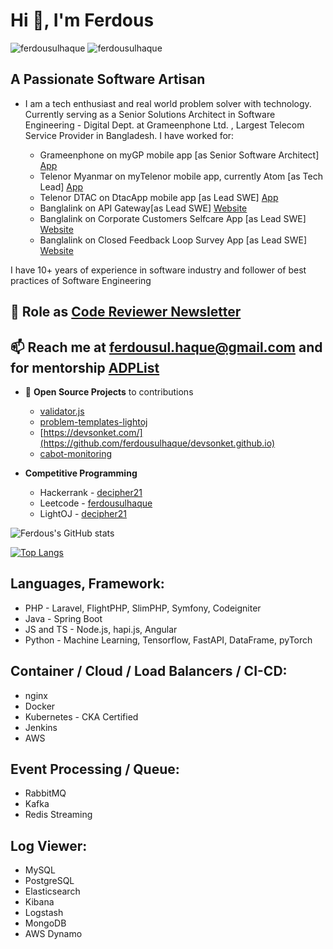 <h1 align="left">Hi 👋, I'm Ferdous</h1>
<span align="right"><img src="https://komarev.com/ghpvc/?username=ferdousulhaque&label=Profile%20views&color=0e75b6&style=flat" alt="ferdousulhaque" /> <img src="https://img.shields.io/badge/dynamic/json?style=flat&labelColor=black&color=%23ffa116&label=Solved&query=solved&url=https%3A%2F%2Fleetcode-badge.vercel.app%2Fapi%2Fusers%2Fferdousulhaque&logo=leetcode&logoColor=yellow" alt="ferdousulhaque" /></span>

## A Passionate Software Artisan

- I am a tech enthusiast and real world problem solver with technology. Currently serving as a Senior Solutions Architect in Software Engineering - Digital Dept. at Grameenphone Ltd. , Largest Telecom Service Provider in Bangladesh. I have worked for:

    - Grameenphone on myGP mobile app [as Senior Software Architect] [App](https://apps.apple.com/sb/app/mygp-bangladesh/id1128691313)
    - Telenor Myanmar on myTelenor mobile app, currently Atom [as Tech Lead] [App](https://apps.apple.com/rs/app/atom-store-myanmar/id1635954563)
    - Telenor DTAC on DtacApp mobile app [as Lead SWE] [App](https://apps.apple.com/us/app/dtac/id366758142)
    - Banglalink on API Gateway[as Lead SWE] [Website](https://openapi.banglalink.net)
    - Banglalink on Corporate Customers Selfcare App [as Lead SWE] [Website](https://corporatecare.banglalink.net)
    - Banglalink on Closed Feedback Loop Survey App [as Lead SWE] [Website](https://cfl.banglalink.net)

I have 10+ years of experience in software industry and follower of best practices of Software Engineering

## 📝 Role as [**Code Reviewer Newsletter**](https://www.linkedin.com/newsletters/7203253648687067136/)
## 📫 Reach me at **ferdousul.haque@gmail.com** and for mentorship [**ADPList**](https://adplist.org/mentors/ferdousul-haque)

- 🔭 **Open Source Projects** to contributions

    - [validator.js](https://github.com/validatorjs/validator.js)
    - [problem-templates-lightoj](https://github.com/ferdousulhaque/problem-templates-lightoj)
    - [https://devsonket.com/](https://github.com/ferdousulhaque/devsonket.github.io)
    - [cabot-monitoring](https://github.com/ferdousulhaque/cabot-monitoring)

- **Competitive Programming**
    - Hackerrank - [decipher21](https://www.hackerrank.com/profile/decipher21)
    - Leetcode - [ferdousulhaque](https://leetcode.com/u/ferdousulhaque/)
    - LightOJ - [decipher21](https://lightoj.com/user/decipher21)

![Ferdous's GitHub stats](https://github-readme-stats.vercel.app/api?username=ferdousulhaque&theme=ayu-mirage&show_icons=true)

[![Top Langs](https://github-readme-stats.vercel.app/api/top-langs/?username=ferdousulhaque&layout=compact&theme=ayu-mirage)](https://github.com/ferdousulhaque/ferdousulhaque)

## Languages, Framework:

- PHP - Laravel, FlightPHP, SlimPHP, Symfony, Codeigniter
- Java - Spring Boot
- JS and TS - Node.js, hapi.js, Angular
- Python - Machine Learning, Tensorflow, FastAPI, DataFrame, pyTorch

## Container / Cloud / Load Balancers / CI-CD:

- nginx
- Docker
- Kubernetes - CKA Certified
- Jenkins
- AWS

## Event Processing / Queue:

- RabbitMQ
- Kafka
- Redis Streaming

## Log Viewer:

- MySQL
- PostgreSQL
- Elasticsearch
- Kibana
- Logstash
- MongoDB
- AWS Dynamo